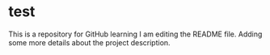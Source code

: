 # test
This is a repository for GitHub learning
I am editing the README file. Adding some more details about the project description.
